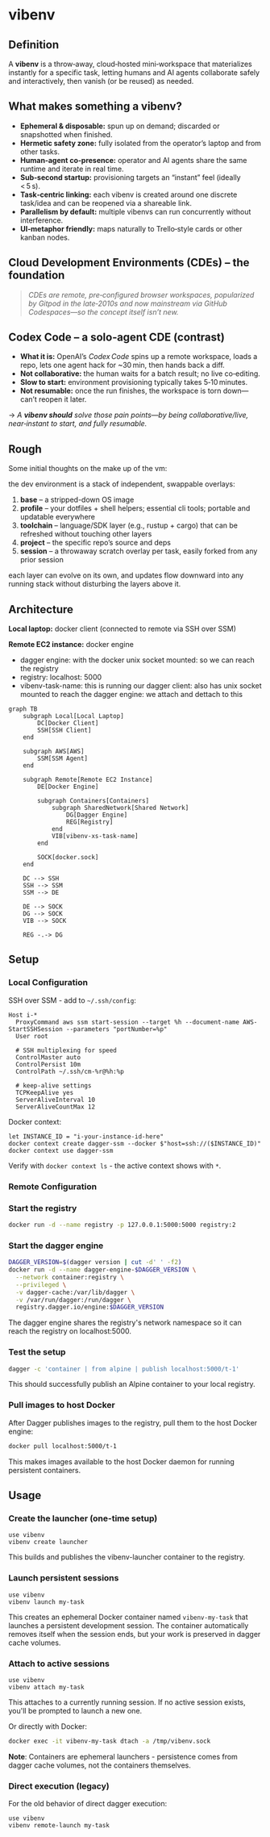 # vibenv

## Definition

A **vibenv** is a throw‑away, cloud‑hosted mini‑workspace that materializes instantly for a specific task, letting humans and AI agents collaborate safely and interactively, then vanish (or be reused) as needed.

## What makes something a vibenv?

* **Ephemeral & disposable:** spun up on demand; discarded or snapshotted when finished.
* **Hermetic safety zone:** fully isolated from the operator’s laptop and from other tasks.
* **Human‑agent co‑presence:** operator and AI agents share the same runtime and iterate in real time.
* **Sub‑second startup:** provisioning targets an “instant” feel (ideally < 5 s).
* **Task‑centric linking:** each vibenv is created around one discrete task/idea and can be reopened via a shareable link.
* **Parallelism by default:** multiple vibenvs can run concurrently without interference.
* **UI‑metaphor friendly:** maps naturally to Trello‑style cards or other kanban nodes.

## Cloud Development Environments (CDEs) – the foundation

> *CDEs are remote, pre‑configured browser workspaces, popularized by Gitpod in the late‑2010s and now mainstream via GitHub Codespaces—so the concept itself isn’t new.*

## Codex Code – a solo‑agent CDE (contrast)

* **What it is:** OpenAI’s *Codex Code* spins up a remote workspace, loads a repo, lets one agent hack for \~30 min, then hands back a diff.
* **Not collaborative:** the human waits for a batch result; no live co‑editing.
* **Slow to start:** environment provisioning typically takes 5‑10 minutes.
* **Not resumable:** once the run finishes, the workspace is torn down—can’t reopen it later.

→ *A **vibenv should** solve those pain points—by being collaborative/live, near‑instant to start, and fully resumable.*

## Rough

Some initial thoughts on the make up of the vm:

the dev environment is a stack of independent, swappable overlays:

1. **base** – a stripped-down OS image
2. **profile** – your dotfiles + shell helpers; essential cli tools; portable and updatable everywhere
3. **toolchain** – language/SDK layer (e.g., rustup + cargo) that can be refreshed without touching other layers
4. **project** – the specific repo’s source and deps
5. **session** – a throwaway scratch overlay per task, easily forked from any prior session

each layer can evolve on its own, and updates flow downward into any running stack without disturbing the layers above it.

## Architecture

**Local laptop:** docker client (connected to remote via SSH over SSM)

**Remote EC2 instance:** docker engine

- dagger engine: with the docker unix socket mounted: so we can reach the
  registry
- registry: localhost: 5000
- vibenv-task-name: this is running our dagger client: also has unix socket
  mounted to reach the dagger engine: we attach and dettach to this

```mermaid
graph TB
    subgraph Local[Local Laptop]
        DC[Docker Client]
        SSH[SSH Client]
    end

    subgraph AWS[AWS]
        SSM[SSM Agent]
    end

    subgraph Remote[Remote EC2 Instance]
        DE[Docker Engine]

        subgraph Containers[Containers]
            subgraph SharedNetwork[Shared Network]
                DG[Dagger Engine]
                REG[Registry]
            end
            VIB[vibenv-xs-task-name]
        end

        SOCK[docker.sock]
    end

    DC --> SSH
    SSH --> SSM
    SSM --> DE

    DE --> SOCK
    DG --> SOCK
    VIB --> SOCK

    REG -.-> DG
```

## Setup

### Local Configuration

SSH over SSM - add to `~/.ssh/config`:

```
Host i-*
  ProxyCommand aws ssm start-session --target %h --document-name AWS-StartSSHSession --parameters "portNumber=%p"
  User root

  # SSH multiplexing for speed
  ControlMaster auto
  ControlPersist 10m
  ControlPath ~/.ssh/cm-%r@%h:%p

  # keep-alive settings
  TCPKeepAlive yes
  ServerAliveInterval 10
  ServerAliveCountMax 12
```

Docker context:

```nushell
let INSTANCE_ID = "i-your-instance-id-here"
docker context create dagger-ssm --docker $"host=ssh://($INSTANCE_ID)"
docker context use dagger-ssm
```

Verify with `docker context ls` - the active context shows with `*`.

### Remote Configuration

### Start the registry

```bash
docker run -d --name registry -p 127.0.0.1:5000:5000 registry:2
```

### Start the dagger engine

```bash
DAGGER_VERSION=$(dagger version | cut -d' ' -f2)
docker run -d --name dagger-engine-$DAGGER_VERSION \
  --network container:registry \
  --privileged \
  -v dagger-cache:/var/lib/dagger \
  -v /var/run/dagger:/run/dagger \
  registry.dagger.io/engine:$DAGGER_VERSION
```

The dagger engine shares the registry's network namespace so it can reach the
registry on localhost:5000.

### Test the setup

```bash
dagger -c 'container | from alpine | publish localhost:5000/t-1'
```

This should successfully publish an Alpine container to your local registry.

### Pull images to host Docker

After Dagger publishes images to the registry, pull them to the host Docker
engine:

```bash
docker pull localhost:5000/t-1
```

This makes images available to the host Docker daemon for running persistent
containers.

## Usage

### Create the launcher (one-time setup)

```nushell
use vibenv
vibenv create launcher
```

This builds and publishes the vibenv-launcher container to the registry.

### Launch persistent sessions

```nushell
use vibenv
vibenv launch my-task
```

This creates an ephemeral Docker container named `vibenv-my-task` that launches a persistent development session. The container automatically removes itself when the session ends, but your work is preserved in dagger cache volumes.

### Attach to active sessions

```nushell
use vibenv
vibenv attach my-task
```

This attaches to a currently running session. If no active session exists, you'll be prompted to launch a new one.

Or directly with Docker:
```bash
docker exec -it vibenv-my-task dtach -a /tmp/vibenv.sock
```

**Note**: Containers are ephemeral launchers - persistence comes from dagger cache volumes, not the containers themselves.

### Direct execution (legacy)

For the old behavior of direct dagger execution:

```nushell
use vibenv
vibenv remote-launch my-task
```
